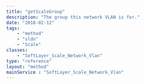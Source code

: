 ```yaml
---
title: "getScaleGroup"
description: "The group this network VLAN is for."
date: "2018-02-12"
tags:
    - "method"
    - "sldn"
    - "Scale"
classes:
    - "SoftLayer_Scale_Network_Vlan"
type: "reference"
layout: "method"
mainService : "SoftLayer_Scale_Network_Vlan"
---
```

